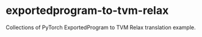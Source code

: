 # exportedprogram-to-tvm-relax
Collections of PyTorch ExportedProgram to TVM Relax translation example.

